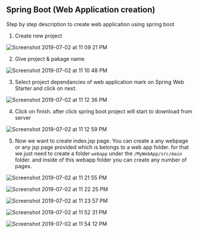 ## Spring Boot (Web Application creation)

Step by step description to create web application using spring boot

1. Create new project

![Screenshot 2019-07-02 at 11 09 21 PM](https://user-images.githubusercontent.com/35020560/60537221-a8a13a00-9d25-11e9-85b0-babfd32df8d6.png)


2. Give project & pakage name 

![Screenshot 2019-07-02 at 11 10 48 PM](https://user-images.githubusercontent.com/35020560/60537303-d7b7ab80-9d25-11e9-8a92-5db41869d870.png)

3. Select project dependancies of web application
    mark on Spring Web Starter and click on next.

![Screenshot 2019-07-02 at 11 12 36 PM](https://user-images.githubusercontent.com/35020560/60537319-e56d3100-9d25-11e9-8928-0c416800042a.png)

4. Click on finish. after click spring boot project will start to download from server

![Screenshot 2019-07-02 at 11 12 59 PM](https://user-images.githubusercontent.com/35020560/60537347-f6b63d80-9d25-11e9-8e86-c2a2b9efef0b.png)

5. Now we want to create index.jsp page.
You can create a any webpage or any jsp page provided which is belongs to a web app folder.
for that we just need to create a folder `webapp` under the `/MyWebApp/src/main` folder. and inside of this webapp folder you can create any number of pages.


![Screenshot 2019-07-02 at 11 21 55 PM](https://user-images.githubusercontent.com/35020560/60537370-03d32c80-9d26-11e9-9962-a4e3acc727ca.png)


![Screenshot 2019-07-02 at 11 22 25 PM](https://user-images.githubusercontent.com/35020560/60537384-0d5c9480-9d26-11e9-8680-31666cfecda6.png)


![Screenshot 2019-07-02 at 11 23 57 PM](https://user-images.githubusercontent.com/35020560/60537414-1b121a00-9d26-11e9-923a-b7f0fcda71ad.png)


![Screenshot 2019-07-02 at 11 52 31 PM](https://user-images.githubusercontent.com/35020560/60537435-25341880-9d26-11e9-8766-d9cb1c15e940.png)


![Screenshot 2019-07-02 at 11 54 12 PM](https://user-images.githubusercontent.com/35020560/60537466-341acb00-9d26-11e9-908b-1fbfe603c1e3.png)
